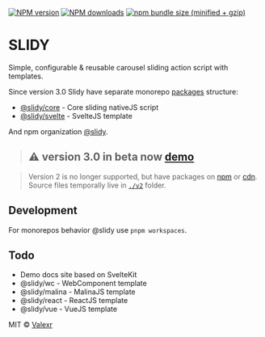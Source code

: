 [![NPM version](https://img.shields.io/npm/v/@slidy/core.svg)](https://www.npmjs.com/package/@slidy/core)
[![NPM downloads](https://img.shields.io/npm/dm/@slidy/core.svg)](https://www.npmjs.com/package/@slidy/core)
[![npm bundle size (minified + gzip)](https://img.shields.io/bundlephobia/minzip/@slidy/core.svg)](https://www.npmjs.com/package/@slidy/core)

# SLIDY

Simple, configurable & reusable carousel sliding action script with templates.

Since version 3.0 Slidy have separate monorepo [packages](https://github.com/Valexr/svelte-slidy/tree/master/packages) structure:
- [@slidy/core](https://github.com/Valexr/svelte-slidy/tree/master/packages/core) - Core sliding nativeJS script
- [@slidy/svelte](https://github.com/Valexr/svelte-slidy/tree/master/packages/svelte) - SvelteJS template

And npm organization [@slidy](https://www.npmjs.com/org/slidy).

> ## ⚠️ version 3.0 in beta now [demo](https://svelte.dev/repl/d33251a407df44b8ba48e93916b13588)

> Version 2 is no longer supported, but have packages on [npm](https://www.npmjs.com/package/svelte-slidy) or [cdn](https://unpkg.com/browse/svelte-slidy@2.8.7/). Source files temporally live in [`./v2`](https://github.com/Valexr/slidy/tree/master/v2) folder.

## Development

For monorepos behavior @slidy use `pnpm workspaces`.

## Todo

- Demo docs site based on SvelteKit
- @slidy/wc - WebComponent template
- @slidy/malina - MalinaJS template
- @slidy/react - ReactJS template
- @slidy/vue - VueJS template

MIT &copy; [Valexr](https://github.com/Valexr)
